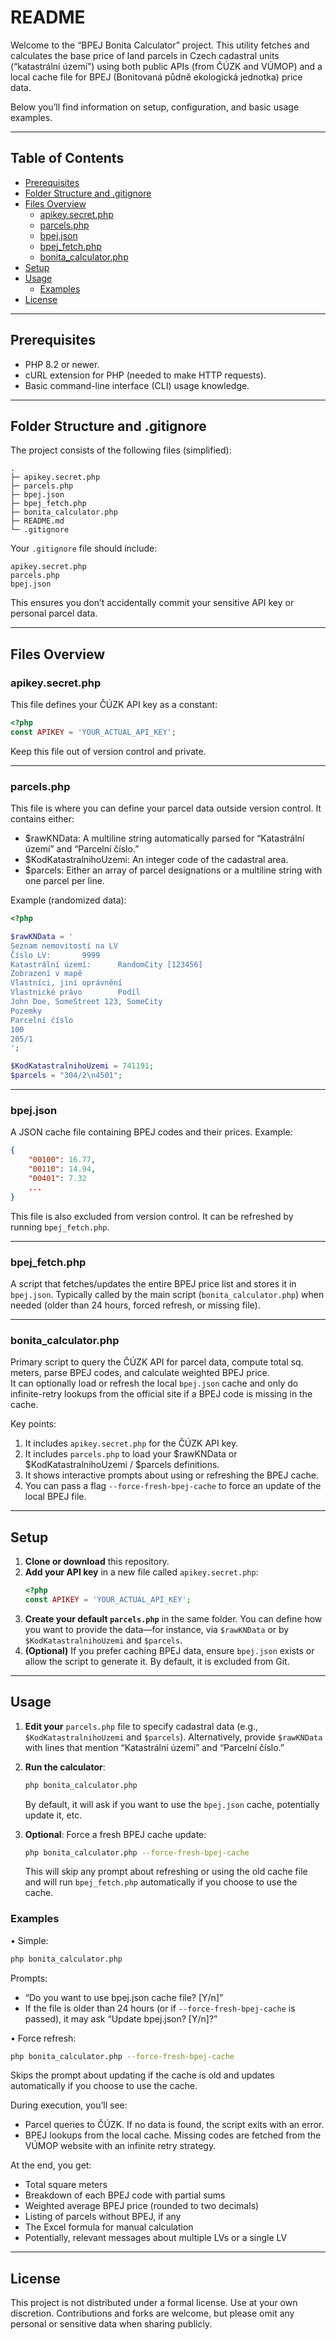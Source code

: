 # README

Welcome to the “BPEJ Bonita Calculator” project. This utility fetches and calculates the base price of land parcels in Czech cadastral units (“katastrální území”) using both public APIs (from ČÚZK and VÚMOP) and a local cache file for BPEJ (Bonitovaná půdně ekologická jednotka) price data.

Below you’ll find information on setup, configuration, and basic usage examples.

---

## Table of Contents

- [Prerequisites](#prerequisites)  
- [Folder Structure and .gitignore](#folder-structure-and-gitignore)  
- [Files Overview](#files-overview)  
  - [apikey.secret.php](#apikeysecretphp)  
  - [parcels.php](#parcelsphp)  
  - [bpej.json](#bpejjson)  
  - [bpej_fetch.php](#bpej_fetchphp)  
  - [bonita_calculator.php](#bonita_calculatorphp)  
- [Setup](#setup)  
- [Usage](#usage)  
  - [Examples](#examples)  
- [License](#license)  

---

## Prerequisites

- PHP 8.2 or newer.  
- cURL extension for PHP (needed to make HTTP requests).  
- Basic command-line interface (CLI) usage knowledge.

---

## Folder Structure and .gitignore

The project consists of the following files (simplified):

```
.
├─ apikey.secret.php
├─ parcels.php
├─ bpej.json
├─ bpej_fetch.php
├─ bonita_calculator.php
├─ README.md
└─ .gitignore
```

Your `.gitignore` file should include:

```
apikey.secret.php
parcels.php
bpej.json
```

This ensures you don’t accidentally commit your sensitive API key or personal parcel data.

---

## Files Overview

### apikey.secret.php
This file defines your ČÚZK API key as a constant:

```php
<?php
const APIKEY = 'YOUR_ACTUAL_API_KEY';
```

Keep this file out of version control and private.

---

### parcels.php
This file is where you can define your parcel data outside version control. It contains either:
- $rawKNData: A multiline string automatically parsed for “Katastrální území” and “Parcelní číslo.”  
- $KodKatastralnihoUzemi: An integer code of the cadastral area.  
- $parcels: Either an array of parcel designations or a multiline string with one parcel per line.

Example (randomized data):
```php
<?php

$rawKNData = '
Seznam nemovitostí na LV
Číslo LV:       9999
Katastrální území:      RandomCity [123456]
Zobrazení v mapě
Vlastníci, jiní oprávnění
Vlastnické právo        Podíl
John Doe, SomeStreet 123, SomeCity
Pozemky
Parcelní číslo
100
205/1
';

$KodKatastralnihoUzemi = 741191;
$parcels = "304/2\n4501";
```

---

### bpej.json
A JSON cache file containing BPEJ codes and their prices. Example:

```json
{
    "00100": 16.77,
    "00110": 14.94,
    "00401": 7.32
    ...
}
```

This file is also excluded from version control. It can be refreshed by running `bpej_fetch.php`.

---

### bpej_fetch.php
A script that fetches/updates the entire BPEJ price list and stores it in `bpej.json`. Typically called by the main script (`bonita_calculator.php`) when needed (older than 24 hours, forced refresh, or missing file).

---

### bonita_calculator.php
Primary script to query the ČÚZK API for parcel data, compute total sq. meters, parse BPEJ codes, and calculate weighted BPEJ price.  
It can optionally load or refresh the local `bpej.json` cache and only do infinite-retry lookups from the official site if a BPEJ code is missing in the cache.

Key points:
1. It includes `apikey.secret.php` for the ČÚZK API key.  
2. It includes `parcels.php` to load your $rawKNData or $KodKatastralnihoUzemi / $parcels definitions.  
3. It shows interactive prompts about using or refreshing the BPEJ cache.  
4. You can pass a flag `--force-fresh-bpej-cache` to force an update of the local BPEJ file.

---

## Setup

1. **Clone or download** this repository.  
2. **Add your API key** in a new file called `apikey.secret.php`:
   ```php
   <?php
   const APIKEY = 'YOUR_ACTUAL_API_KEY';
   ```
3. **Create your default `parcels.php`** in the same folder. You can define how you want to provide the data—for instance, via `$rawKNData` or by `$KodKatastralnihoUzemi` and `$parcels`.  
4. **(Optional)** If you prefer caching BPEJ data, ensure `bpej.json` exists or allow the script to generate it. By default, it is excluded from Git.

---

## Usage

1. **Edit your** `parcels.php` file to specify cadastral data (e.g., `$KodKatastralnihoUzemi` and `$parcels`). Alternatively, provide `$rawKNData` with lines that mention “Katastrální území” and “Parcelní číslo.”  
2. **Run the calculator**:
   ```bash
   php bonita_calculator.php
   ```
   By default, it will ask if you want to use the `bpej.json` cache, potentially update it, etc.  

3. **Optional**: Force a fresh BPEJ cache update:
   ```bash
   php bonita_calculator.php --force-fresh-bpej-cache
   ```
   This will skip any prompt about refreshing or using the old cache file and will run `bpej_fetch.php` automatically if you choose to use the cache.

### Examples

• Simple:
```bash
php bonita_calculator.php
```
Prompts:
- “Do you want to use bpej.json cache file? [Y/n]”
- If the file is older than 24 hours (or if `--force-fresh-bpej-cache` is passed), it may ask “Update bpej.json? [Y/n]?”

• Force refresh:
```bash
php bonita_calculator.php --force-fresh-bpej-cache
```
Skips the prompt about updating if the cache is old and updates automatically if you choose to use the cache.

During execution, you’ll see:
- Parcel queries to ČÚZK. If no data is found, the script exits with an error.  
- BPEJ lookups from the local cache. Missing codes are fetched from the VÚMOP website with an infinite retry strategy.

At the end, you get:
- Total square meters  
- Breakdown of each BPEJ code with partial sums  
- Weighted average BPEJ price (rounded to two decimals)  
- Listing of parcels without BPEJ, if any  
- The Excel formula for manual calculation  
- Potentially, relevant messages about multiple LVs or a single LV

---

## License

This project is not distributed under a formal license. Use at your own discretion. Contributions and forks are welcome, but please omit any personal or sensitive data when sharing publicly.
